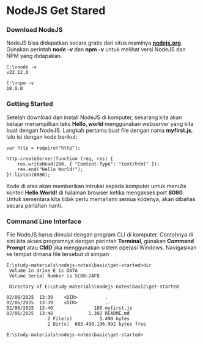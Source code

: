 # NodeJS Get Stared

### Download NodeJS

NodeJS bisa didapatkan secara gratis dari situs resminya **[nodejs.org](https://nodejs.org/en/download)**. Gunakan perintah **node -v** dan **npm -v** untuk melihat versi NodeJS dan NPM yang didapakan.

```
C:\>node -v
v22.12.0

C:\>npm -v
10.9.0
```

### Getting Started

Setelah download dan install NodeJS di komputer, sekarang kita akan belajar menampilkan teks **Hello, world** menggunakan webserver yang kita buat dengan NodeJS. Langkah pertama buat file dengan nama **myfirst.js**, lalu isi dengan kode berikut:

```
var http = require("http");

http.createServer(function (req, res) {
    res.writeHead(200, { "Content-Type": "text/html" });
    res.end("Hello World!");
}).listen(8080);
```

Kode di atas akan memberikan intruksi kepada komputer untuk menulis konten **Hello World!** di halaman browser ketika mengakses port **8080**. Untuk sementara kita tidak perlu memahami semua kodenya, akan dibahas secara perlahan nanti.

### Command Line Interface

File NodeJS harus dimulai dengan program CLI di komputer. Contohnya di sini kita akses programnya dengan perintah **Terminal**, gunakan **Command Prompt** atau **CMD** jika menggunakan sistem operasi Windows. Navigasikan ke tempat dimana file tersebut di simpan

```
E:\study-materials\nodejs-notes\basic\get-started>dir
 Volume in drive E is DATA
 Volume Serial Number is 5CB8-24FB

 Directory of E:\study-materials\nodejs-notes\basic\get-started

02/06/2025  13:39    <DIR>          .
02/06/2025  13:39    <DIR>          ..
02/06/2025  13:40               188 myfirst.js
02/06/2025  13:48             1.302 README.md
               2 File(s)          1.490 bytes
               2 Dir(s)  603.498.196.992 bytes free

E:\study-materials\nodejs-notes\basic\get-started>
```

